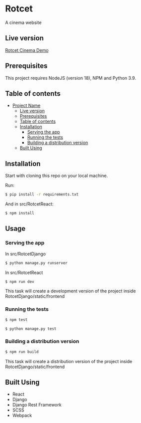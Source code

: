 # Rotcet
A cinema website

## Live version
[Rotcet Cinema Demo](https://www.rotcetcinemademo.com)

## Prerequisites

This project requires NodeJS (version 18), NPM and Python 3.9.

## Table of contents

- [Project Name](#rotcet)
  - [Live version](#live-version)
  - [Prerequisites](#prerequisites)
  - [Table of contents](#table-of-contents)
  - [Installation](#installation)
    - [Serving the app](#serving-the-app)
    - [Running the tests](#running-the-tests)
    - [Building a distribution version](#building-a-distribution-version)
  - [Built Using](#built-using)

## Installation

Start with cloning this repo on your local machine.

Run:

```sh
$ pip install -r requirements.txt
```

And in src/RotcetReact:

```sh
$ npm install
```

## Usage

### Serving the app

In src/RotcetDjango
```sh
$ python manage.py runserver
```

In src/RotcetReact
```sh
$ npm run dev
```
This task will create a development version of the project
inside RotcetDjango/static/frontend

### Running the tests

```sh
$ npm test
```

```sh
$ python manage.py test
```

### Building a distribution version

```sh
$ npm run build
```

This task will create a distribution version of the project
inside RotcetDjango/static/frontend

## Built Using

* React
* Django
* Django Rest Framework
* SCSS
* Webpack
